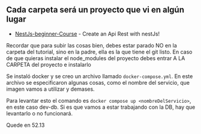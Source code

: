 ## Cada carpeta será un proyecto que vi en algún lugar


- [NestJs-beginner-Course] - Create an Api Rest with nestJs!

Recordar que para subir las cosas bien, debes estar parado NO en la carpeta del tutorial, sino en la padre, ella es la que tiene el git listo.
En caso de que quieras instalar el node_modules del proyecto debes entrar A LA CARPETA del proyecto e instalarlo


[NestJs-beginner-Course]: <https://www.youtube.com/watch?v=GHTA143_b-s>

Se instaló docker y se creo un archivo llamado `docker-compose.yml`. En este archivo se especificaron algunas cosas, como el nombre del servicio, que imagen vamos a utilizar y demases.

Para levantar esto el comando es `docker compose up <nombreDelServicio>`, en este caso dev-db. 
Si es que vamos a estar trabajando con la DB, hay que levantarlo o no funcionará.


Quede en 52.13